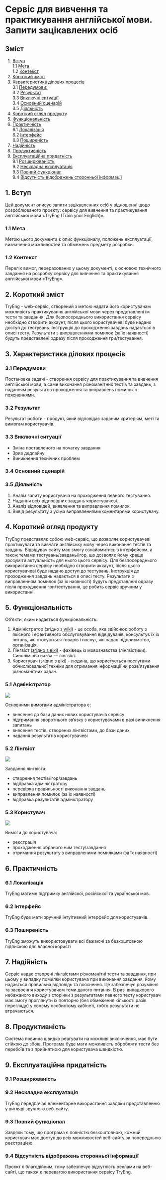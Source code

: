 # Сервіс для вивчення та практикування англійської мови. Запити зацікавлених осіб
## Зміст
1. [Вступ](#1-вступ)
    <br>1.1 [Мета](#11-мета)
    <br>1.2 [Контекст](#12-контекст)
2. [Короткий зміст](#2-короткий-зміст)
3. [Характеристика ділових процесів](#3-характеристика-ділових-процесів)
    <br>3.1 [Передумови:](#31-передумови)
    <br>3.2 [Результат](#32-результат)
    <br>3.3 [Виключні ситуації](#33-виключні-ситуації)
    <br>3.4 [Основний сценарій](#34-основний-сценарій)
    <br>3.5 [Діяльність](#35-діяльність)
4. [Короткий огляд продукту](#4-короткий-огляд-продукту)
5. [Функціональність](#5-функціональність)
6. [Практичність](#6-практичність)
    <br>6.1 [Локалізація](#61-локалізація)
    <br>6.2 [Інтерфейс](#61-локалізація)
    <br>6.3 [Поширеність](#63-поширеність)
7. [Надійність](#7-надійність)
8. [Продуктивність](#8-продуктивність)
9. [Експлуатаційна придатність](#9-експлуатаційна-придатність)
    <br>9.1 [Розширюваність](#91-розширюваність)
    <br>9.2 [Нескладна експлуатація](#92-нескладна-експлуатація)
    <br>9.3 [Повний функціонал](#93-повний-функціонал)
    <br>9.4 [Відсутність відображень сторонньої інформації ](#94-відсутність-відображень-сторонньої-інформації )
    

## 1. Вступ

Цей документ описує запити зацікавленних осіб у відношенні щодо розроблюваного проєкту: сервісу для вивчення та практикування англійської мови «TryEng (Train your English)».

### 1.1 Мета

Метою цього документа є опис функціоналу, положень експлуатації, визначення можливостей та обмежень предмету розробки.

### 1.2 Контекст

Перелік вимог, перерахованих у цьому документі, є основою технічного завдання на розробку сервісу для вивчення та практикування англійської мови «TryEng».

## 2. Короткий зміст

TryEng - web-сервіс, створений з метою надати його користувачам можливість практикування англійської мови через представлені їм тести та завдання. Для безпосереднього використання сервісу необхідно створити аккаунт, після цього користувачеві буде надано доступ до тестувань.
Інструкція до проходження завдань надається в описі тесту. Результати з виправленнями помилок (за їх наявності) будуть представлені одразу після проходження гри/тестування.

## 3. Характеристика ділових процесів

### 3.1 Передумови

Постановка задачі - створення сервісу для практикування та вивчення англійської мови, а саме виконання різноманітних тестів та завдань, з наданням результатів проходження та виправлень помилок з поясненнями.

### 3.2 Результат

Результат роботи - продукт, який відповідає заданим критеріям, меті та вимогам користувачів.

### 3.3 Виключні ситуації

* Зміна поставленого на початку завдання
* Зрив дедлайну
* Виникнення технічних проблем

### 3.4 Основний сценарій

### 3.5 Діяльність

1. Аналіз запиту користувача на проходження певного тестування.
2. Надання всіх відповідних завдань користувачеві.
3. Аналіз відповідей, виявлення та виправлення помилок.
4. Вивід результату з усіма виправленнями/коментарями користувачу.

## 4. Короткий огляд продукту

TryEng представляє собою web-сервіс, що дозволяє користувачеві практикувати та вивчати англійську мову через виконання тестів та завдань. Відвідувач сайту має змогу ознайомитись з інтерфейсом, а також темами тестувань/завдань/ігор, що дозволяє йому краще зрозуміти актуальність для нього цього сервісу. Для безпосереднього використання сервісу необхідно створити аккаунт, після цього користувачеві буде надано доступ до тестувань.
Інструкція до проходження завдань надається в описі тесту. Результати з виправленням помилок (за їх наявності) будуть представлені одразу після проходження гри/тестування, це робить сервіс зручним у використанні.

## 5. Функціональність

Об‘єкти, яким надається функціональність:

1. Адміністратор (згідно з[ wiki](https://uk.wikipedia.org/wiki/%D0%90%D0%B4%D0%BC%D1%96%D0%BD%D1%96%D1%81%D1%82%D1%80%D0%B0%D1%82%D0%BE%D1%80)) - це особа, яка здійснює роботу з якісного і ефективного обслуговування відвідувачів, консультує їх із питань, які стосуються товарів і послуг, які надає підприємство, організація.
2. Лінгвіст [(згідно з вікі)](https://uk.wikipedia.org/wiki/%D0%9C%D0%BE%D0%B2%D0%BE%D0%B7%D0%BD%D0%B0%D0%B2%D0%B5%D1%86%D1%8C) - фахівець із мовознавства (лінгвістики). Синонімічна назва — лінгві́ст.
3. Користувач [(згідно з вікі)](https://uk.wikipedia.org/wiki/Користувач) - людина, що користується послугами обчислювальної техніки для отримання інформації чи розв'язування різноманітних задач.

### 5.1 Адміністратор

![](http://www.plantuml.com/plantuml/png/VP91JeD058RtSuf9r-t2rhMfPp0UW1GM9hOcXUufnBXfKkE2kF4E8uL04EWL_dS5J-9x0uqqgIx8p9jv_D__VfZxWRCEDij7vIo2fxKUuHKPQahGK49RYYY4eGWjXIFj-FhMNJwibDhutiBnFMv_GuESjiXvRMYlaQ7L-8H1WL8gWmObFMjUMgJTjX8zb5O_Hig45oQcMdJu8hNes0Blxgy6j2EtPTPKYHhcn2oGYY8_4H_i67H0Qu-_mtVQywQYcEkBP1ZKOfNneTYcH8jFiOrAflkb61nHCiC8fRSt_ISCRiq59SEDjUnwe_afb2z96eT-vAZpClupnPuv6p0_OBhxZYZQ1SKil1EvZdrvxboelUArKif-suaxkP7GpwhfMJKRLFBct5kv_0Vz0000)

Основними вимогами адміністратора є:
* внесення до бази даних нових користувачів сервісу
* підтримання зворотнього зв‘язку з користувачами в разі виникнення запитань
* внесення тестів, створених лінгвістами, до бази даних
* надання результатів користувачеві

### 5.2 Лінгвіст

![](http://www.plantuml.com/plantuml/png/ZPBDIiDG48NtzoaktPTYshLqvyQT-02X3LBG2ht9Nbl4JK5nqOqByGr2VaZ8Jto5cJVoJDA698XqqtivdVdEkJEP6zVUkDx3lR8NxkD6Z-YJ3rHII04V-9ct8sqRVRrQttahuohb6MTX6mTrtxobW2f-eXZr9Rzf2B6q011Cy1FAlnDAo4TXH3wAzZNkvlQY0_f0QKG_04bTHhv6IrXJOuWLHBHIoY-wpz8u8YeaRvDL40W1LzuTZQoEqJkLwCXHdsXGKdXLa5fu9fsu2cadhloA58N-ymNJVrzGJoK19USz4ldDKCu9FElE-8jY8SakS0guTKa5ZUHLC_7XWx2FNcuH6eUhtkmfROdvQP4m0QSG2vpPiSrIwlGPZ9VZIrdYKB26mdGep1H4kID6UmLwxgoN-0X_0G00)

Завдання лінгвіста:
* створення тестів/ігор/завдань
* відправка адміністратору
* перевірка правильності виконання завдань
* виправлення помилок (за їх наявності)
* відправка результатів адміністратору

### 5.3 Користувач

![](http://www.plantuml.com/plantuml/png/JP0zJiD048NxFSKe5HGHIkXHxe1o02jnnuzaEtq82ZH8Rb2GA80ZB0l65Y6RAxov4Mz7YUHkt-mtxptDfAooebfSNxbiLjqMCi0heYxHwPskz1u1NXy7afKoBVF2kKMPpx8o9_U1Hf-DMf9vq8tMnbrEHptgdRzHruZunWyQxB3JMYW_qnfbn1UYw8fkbdY6blD0t1jyD1ttJDyijCFVaH7A1YtxRlM9NZuv2Lf18BQtg82jvQUrJh17J0yEV-5jT9AIHLzqBSIyrWYfdzNQd1vgd3ldqYM6y-45vQWlnZr1S9BVp7dOVm00)

Вимоги до користувача:
* реєстрація 
* проходження обраного ним тесту/завдання
* отримання результату з виправленими помилками (за їх наявності)

## 6. Практичність

### 6.1 Локалізація
   TryEng матиме підтримку англійскої, російської та української мов.
### 6.2 Інтерфейс
   TryEng буде мати зручний інтуітивний інтерфейс для користувачів.
### 6.3 Поширеність
   TryEng зможуть використовувати всі бажаючі за безкоштовною підпискою для власної користі

## 7. Надійність

Сервіс надає створені лінгвістами різноманітні тести та завдання, при цьому у випадку помилки користувача при виконання завдання, йому надається правильна відповідь та пояснення. Це забезпечує розуміння та засвоєння користувачем теми даного питання. 
В разі випадкового небажаного виходу з сторінки з результатами певного тесту користувач має змогу проглянути їх повторно (без обмеження кількості разів перегляду) у своєму особистому кабінеті, тобто результати не втрачаються.

## 8. Продуктивність

Система повинна швидко реагувати на можливі виключення, має бути стійкою до збоїв. Програма буде мати можливість обробляти тести без перебоїв та з прийнятною для користувача швидкістю.

## 9. Експлуатаційна придатність

### 9.1 Розширюваність

### 9.2 Нескладна експлуатація
TryEng передбачає елементарне використання завдяки представленню у вигляді зручного веб-сайту.

### 9.3 Повний функціонал
Завдяки тому, що програма є повністю безкоштовною, кожний користувач має доступ до всіх можливостей веб-сайту за попередньою реєстрацією.

### 9.4 Відсутність відображень сторонньої інформації 
Проєкт є благодійним, тому забезпечує відсутність реклами на веб-сайті, що також є перевагою використання сервісу TryEng.
